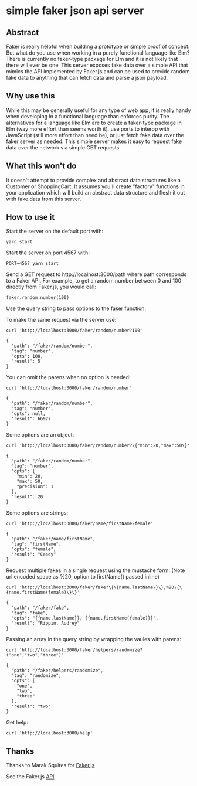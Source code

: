 # simple faker json api server

## Abstract

Faker is really helpful when building a prototype or simple proof of concept. But what do you use when working in a purely functional language like Elm? There is currently no faker-type package for Elm and it is not likely that there will ever be one. This server exposes fake data over a simple API that mimics the API implemented by Faker.js and can be used to provide random fake data to anything that can fetch data and parse a json payload.

## Why use this

While this may be generally useful for any type of web app, it is really handy when developing in a functional language than enforces purity. The alternatives for a language like Elm are to create a faker-type package in Elm (way more effort than seems worth it), use ports to interop with JavaScript (still more effort than need be), or just fetch fake data over the faker server as needed. This simple server makes it easy to request fake data over the network via simple GET requests.

## What this won't do

It doesn't attempt to provide complex and abstract data structures like a Customer or ShoppingCart. It assumes you'll create "factory" functions in your application which will build an abstract data structure and flesh it out with fake data from this server.

## How to use it

Start the server on the default port with:

`yarn start`

Start the server on port 4567 with:

`PORT=4567 yarn start`

Send a GET request to http://localhost:3000/path where path corresponds to a Faker API. For example, to get a random number between 0 and 100 directly from Faker.js, you would call:

`faker.random.number(100)`

Use the query string to pass options to the faker function.

To make the same request via the server use:

`curl 'http://localhost:3000/faker/random/number?100'`

```
{
  "path": "/faker/random/number",
  "tag": "number",
  "opts": 100,
  "result": 5
}
```

You can omit the parens when no option is needed:

`curl 'http://localhost:3000/faker/random/number'`

```
{
  "path": "/faker/random/number",
  "tag": "number",
  "opts": null,
  "result": 66927
}
```

Some options are an object:

`curl 'http://localhost:3000/faker/random/number?\{"min":20,"max":50\}'`

```
{
  "path": "/faker/random/number",
  "tag": "number",
  "opts": {
    "min": 20,
    "max": 50,
    "precision": 1
  },
  "result": 20
}
```

Some options are strings:

`curl 'http://localhost:3000/faker/name/firstName?female'`

```
{
  "path": "/faker/name/firstName",
  "tag": "firstName",
  "opts": "female",
  "result": "Casey"
}
```

Request multiple fakes in a single request using the mustache form:
(Note url encoded space as %20, option to firstName() passed inline)

`curl 'http://localhost:3000/faker/fake?\{\{name.lastName\}\},%20\{\{name.firstName(female)\}\}'`

```
{
  "path": "/faker/fake",
  "tag": "fake",
  "opts": "{{name.lastName}}, {{name.firstName(female)}}",
  "result": "Rippin, Audrey"
}
```

Passing an array in the query string by wrapping the vaules with parens:

`curl 'http://localhost:3000/faker/helpers/randomize?("one","two","three")'`

```
{
  "path": "/faker/helpers/randomize",
  "tag": "randomize",
  "opts": [
    "one",
    "two",
    "three"
  ],
  "result": "two"
}
```

Get help:

`curl 'http://localhost:3000/help'`

## Thanks

Thanks to Marak Squires for [Faker.js](https://github.com/Marak/faker.js)

See the Faker.js [API](http://marak.github.io/faker.js/)
